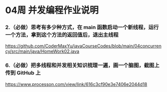 # 04周 并发编程作业说明

### 2.（必做）思考有多少种方式，在 main 函数启动一个新线程，运行一个方法，拿到这个方法的返回值后，退出主线程
https://github.com/CoderMaxYu/javaCourseCodes/blob/main/04concurrency/src/main/java/HomeWork02.java

### 6.（必做）把多线程和并发相关知识梳理一遍，画一个脑图，截图上传到 GitHub 上
https://www.processon.com/view/link/616c3cf90e3e7406e2044d18
